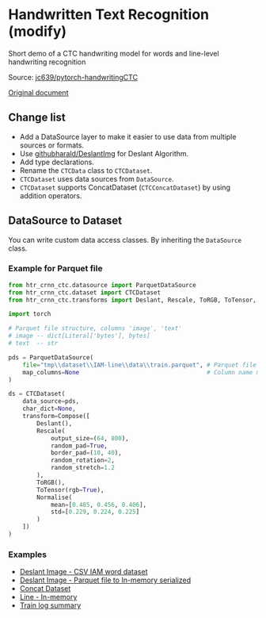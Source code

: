 # Handwritten Text Recognition (modify)

Short demo of a CTC handwriting model for words and line-level handwriting recognition

Source: [jc639/pytorch-handwritingCTC](https://github.com/jc639/pytorch-handwritingCTC)

[Original document]([./README.old.md](https://github.com/jc639/pytorch-handwritingCTC/blob/master/README.md))

## Change list

- Add a DataSource layer to make it easier to use data from multiple sources or formats.
- Use [githubharald/DeslantImg](https://github.com/githubharald/DeslantImg) for Deslant Algorithm.
- Add type declarations.
- Rename the `CTCData` class to `CTCDataset`.
- `CTCDataset` uses data sources from `DataSource`.
- `CTCDataset` supports ConcatDataset (`CTCConcatDataset`) by using addition operators.

## DataSource to Dataset

You can write custom data access classes. By inheriting the `DataSource` class.

### Example for Parquet file

```py
from htr_crnn_ctc.datasource import ParquetDataSource
from htr_crnn_ctc.dataset import CTCDataset
from htr_crnn_ctc.transforms import Deslant, Rescale, ToRGB, ToTensor, Normalise

import torch

# Parquet file structure, columns 'image', 'text'
# image -- dict[Literal['bytes'], bytes]
# text  -- str

pds = ParquetDataSource(
    file="tmp\\dataset\\IAM-line\\data\\train.parquet", # Parquet file name
    map_columns=None                                    # Column name mapping
)

ds = CTCDataset(
    data_source=pds,
    char_dict=None,
    transform=Compose([
        Deslant(),
        Rescale(
            output_size=(64, 800),
            random_pad=True,
            border_pad=(10, 40), 
            random_rotation=2,
            random_stretch=1.2
        ),
        ToRGB(),
        ToTensor(rgb=True),
        Normalise(
            mean=[0.485, 0.456, 0.406],
            std=[0.229, 0.224, 0.225]
        )
    ])
)
```

### Examples

- [Deslant Image - CSV IAM word dataset](./deslant-csv-iam.ipynb)
- [Deslant Image - Parquet file to In-memory serialized](./deslant-parquet-to-in-memory.ipynb)
- [Concat Dataset](./concat-dataset.ipynb)
- [Line - In-memory](./line-in-memory.ipynb)
- [Train log summary](./train-log-summary.ipynb)
